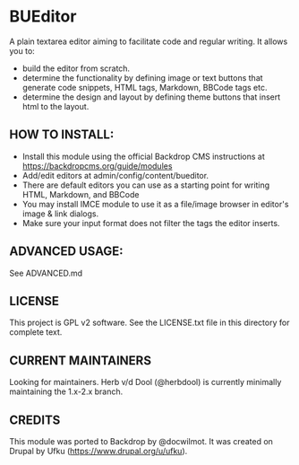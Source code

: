 
BUEditor
========

A plain textarea editor aiming to facilitate code and regular writing. It allows you to:
 * build the editor from scratch.
 * determine the functionality by defining image or text buttons that generate 
 code snippets, HTML tags, Markdown, BBCode tags etc.
 * determine the design and layout by defining theme buttons that insert html to
 the layout.


HOW TO INSTALL:
---------------
- Install this module using the official Backdrop CMS instructions at 
https://backdropcms.org/guide/modules
- Add/edit editors at admin/config/content/bueditor.
- There are default editors you can use as a starting point for writing HTML, Markdown, and BBCode
- You may install IMCE module to use it as a file/image browser in editor's 
image & link dialogs.
- Make sure your input format does not filter the tags the editor inserts.

ADVANCED USAGE:  
---------------    
See ADVANCED.md

LICENSE
---------------    

This project is GPL v2 software. See the LICENSE.txt file in this directory 
for complete text.

CURRENT MAINTAINERS
---------------    

Looking for maintainers. Herb v/d Dool (@herbdool) is currently minimally maintaining the 1.x-2.x branch.

CREDITS   
---------------

This module was ported to Backdrop by @docwilmot. It was created on Drupal by Ufku 
(https://www.drupal.org/u/ufku). 
